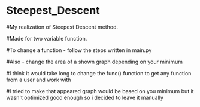 # Steepest_Descent
#My realization of Steepest Descent method. 

#Made for two variable function. 

#To change a function - follow the steps written in main.py

#Also - change the area of a shown graph depending on your minimum

#I think it would take long to change the func() function to get any function from a user and work with

#I tried to make that appeared graph would be based on you minimum but it wasn't optimized good enough so i decided to leave it manually
